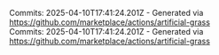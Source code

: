 Commits: 2025-04-10T17:41:24.201Z - Generated via https://github.com/marketplace/actions/artificial-grass
<br>
Commits: 2025-04-10T17:41:24.201Z - Generated via https://github.com/marketplace/actions/artificial-grass
<br>
